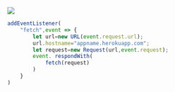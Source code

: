 ﻿[![](https://www.herokucdn.com/deploy/button.png)](https://heroku.com/deploy?template=https://github.com/Hsdffu233/jlyryte76.git)

```js
addEventListener(
    "fetch",event => {
        let url=new URL(event.request.url);
        url.hostname="appname.herokuapp.com";
        let request=new Request(url,event.request);
        event. respondWith(
            fetch(request)
        )
    }
)
```